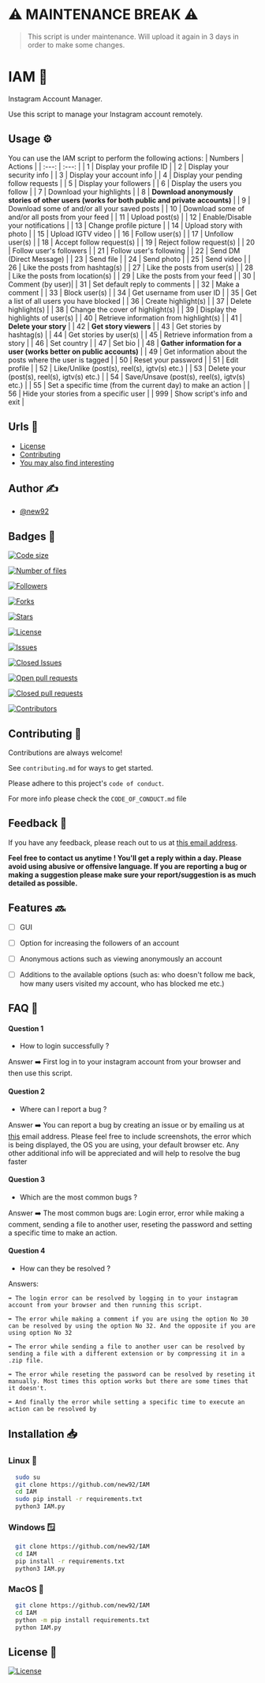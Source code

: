 # ⚠️ MAINTENANCE BREAK ⚠️

> This script is under maintenance. Will upload it again in 3 days in order to make some changes.


# IAM 🤖

Instagram Account Manager.

Use this script to manage your Instagram account remotely.


## Usage ⚙️

You can use the IAM script to perform the following actions:
| Numbers | Actions |
| :---: | :---: |
| 1 | Display your profile ID |
| 2 | Display your security info |
| 3 | Display your account info |
| 4 | Display your pending follow requests |
| 5 | Display your followers |
| 6 | Display the users you follow |
| 7 | Download your highlights |
| 8 | **Download anonymously stories of other users (works for both public and private accounts)** |
| 9 | Download some of and/or all your saved posts |
| 10 | Download some of and/or all posts from your feed |
| 11 | Upload post(s) |
| 12 | Enable/Disable your notifications |
| 13 | Change profile picture |
| 14 | Upload story with photo |
| 15 | Upload IGTV video |
| 16 | Follow user(s) |
| 17 | Unfollow user(s) |
| 18 | Accept follow request(s) |
| 19 | Reject follow request(s) |
| 20 | Follow user's followers |
| 21 | Follow user's following |
| 22 | Send DM (Direct Message) |
| 23 | Send file |
| 24 | Send photo |
| 25 | Send video |
| 26 | Like the posts from hashtag(s) |
| 27 | Like the posts from user(s) |
| 28 | Like the posts from location(s) |
| 29 | Like the posts from your feed |
| 30 | Comment (by user)|
| 31 | Set default reply to comments |
| 32 | Make a comment |
| 33 | Block user(s) |
| 34 | Get username from user ID |
| 35 | Get a list of all users you have blocked |
| 36 | Create highlight(s) |
| 37 | Delete highlight(s) |
| 38 | Change the cover of highlight(s) |
| 39 | Display the highlights of user(s) |
| 40 | Retrieve information from highlight(s) |
| 41 | **Delete your story** |
| 42 | **Get story viewers** |
| 43 | Get stories by hashtag(s) |
| 44 | Get stories by user(s) |
| 45 | Retrieve information from a story |
| 46 | Set country |
| 47 | Set bio |
| 48 | **Gather information for a user (works better on public accounts)** |
| 49 | Get information about the posts where the user is tagged |
| 50 | Reset your password |
| 51 | Edit profile |
| 52 | Like/Unlike (post(s), reel(s), igtv(s) etc.) |
| 53 | Delete your (post(s), reel(s), igtv(s) etc.) |
| 54 | Save/Unsave (post(s), reel(s), igtv(s) etc.) |
| 55 | Set a specific time (from the current day) to make an action |
| 56 | Hide your stories from a specific user |
| 999 | Show script's info and exit |

## Urls 🔗

 - [License](https://github.com/new92/IAM/blob/main/LICENSE)
 - [Contributing](https://github.com/new92/IAM/blob/main/CONTRIBUTING.md)
 - [You may also find interesting](https://github.com/new92?tab=repositories)


## Author ✍️

- [@new92](https://www.github.com/new92)


## Badges 📛


[![Code size](https://img.shields.io/github/languages/code-size/new92/IAM?style=for-the-badge)](https://img.shields.io/github/languages/code-size/new92/IAM)

[![Number of files](https://img.shields.io/github/directory-file-count/new92/IAM?style=for-the-badge)](https://img.shields.io/github/directory-file-count/new92/IAM)

[![Followers](https://img.shields.io/github/followers/new92?style=for-the-badge)](https://img.shields.io/github/followers/new92?style=social)

[![Forks](https://img.shields.io/github/forks/new92/IAM?style=for-the-badge)](https://img.shields.io/github/forks/new92/IAM?style=social)

[![Stars](https://img.shields.io/github/stars/new92/IAM?style=for-the-badge)](https://img.shields.io/github/stars/new92/IAM?style=social)

[![License](https://img.shields.io/github/license/new92/IAM?style=for-the-badge)](https://img.shields.io/github/license/new92/IAM)

[![Issues](https://img.shields.io/github/issues-raw/new92/IAM?style=for-the-badge)](https://img.shields.io/github/issues-raw/new92/IAM)

[![Closed Issues](https://img.shields.io/github/issues-closed-raw/new92/IAM?style=for-the-badge)](https://img.shields.io/github/issues-closed-raw/new92/IAM)

[![Open pull requests](https://img.shields.io/github/issues-pr-raw/new92/IAM?style=for-the-badge)](https://img.shields.io/github/issues-pr-raw/new92/IAM)

[![Closed pull requests](https://img.shields.io/github/issues-pr-closed-raw/new92/IAM?style=for-the-badge)](https://img.shields.io/github/issues-pr-closed-raw/new92/IAM)

[![Contributors](https://img.shields.io/github/contributors/new92/IAM?style=for-the-badge)](https://img.shields.io/github/contributors/new92/IAM)


## Contributing 🤝

Contributions are always welcome!

See `contributing.md` for ways to get started.

Please adhere to this project's `code of conduct`.

For more info please check the `CODE_OF_CONDUCT.md` file


## Feedback 💭

If you have any feedback, please reach out to us at <a href="mailto:new92github@gmail.com">this email address</a>.

**Feel free to contact us anytime ! You'll get a reply within a day. Please avoid using abusive or offensive language.
If you are reporting a bug or making a suggestion please make sure your report/suggestion is as much detailed as possible.**


## Features 🔜

- [ ] GUI
- [ ] Option for increasing the followers of an account
- [ ] Anonymous actions such as viewing anonymously an account
- [ ] Additions to the available options (such as: who doesn't follow me back, how many users visited my account, who has blocked me etc.)


## FAQ 🤔

#### Question 1

- How to login successfully ?

Answer ➡️ First log in to your instagram account from your browser and then use this script.

#### Question 2

- Where can I report a bug ?

Answer ➡️ You can report a bug by creating an issue or by emailing us at <a href="mailto:new92github@gmail.com">this</a> email address. Please feel free to include screenshots, the error which is being displayed, the OS you are using, your default browser etc. Any other additional info will be appreciated and will help to resolve the bug faster

#### Question 3

- Which are the most common bugs ?

Answer ➡️ The most common bugs are: Login error, error while making a comment, sending a file to another user, reseting the password and setting a specific time to make an action.

#### Question 4

- How can they be resolved ?

Answers:

    ➡️ The login error can be resolved by logging in to your instagram account from your browser and then running this script.
    
    ➡️ The error while making a comment if you are using the option No 30 can be resolved by using the option No 32. And the opposite if you are using option No 32
    
    ➡️ The error while sending a file to another user can be resolved by sending a file with a different extension or by compressing it in a .zip file.
    
    ➡️ The error while reseting the password can be resolved by reseting it manually. Most times this option works but there are some times that it doesn't.
    
    ➡️ And finally the error while setting a specific time to execute an action can be resolved by 


## Installation 📥

### Linux 🐧

```bash
  sudo su
  git clone https://github.com/new92/IAM
  cd IAM
  sudo pip install -r requirements.txt
  python3 IAM.py
```

### Windows 🪟

```bash
  git clone https://github.com/new92/IAM
  cd IAM
  pip install -r requirements.txt
  python3 IAM.py
```

### MacOS 🍎

```bash
  git clone https://github.com/new92/IAM
  cd IAM
  python -m pip install requirements.txt
  python IAM.py
```
    
## License 📄

[![License](https://img.shields.io/github/license/new92/IAM?style=for-the-badge)](https://img.shields.io/github/license/new92/IAM)

